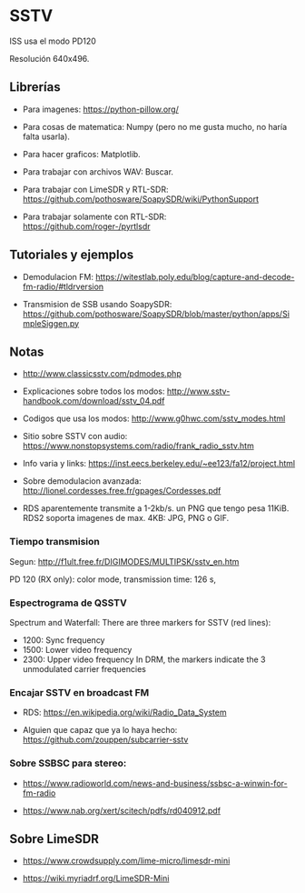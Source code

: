 # SSTV

ISS usa el modo PD120

Resolución 640x496.

## Librerías

- Para imagenes: https://python-pillow.org/

- Para cosas de matematica: Numpy (pero no me gusta mucho, no haría falta
  usarla).

- Para hacer graficos: Matplotlib.

- Para trabajar con archivos WAV: Buscar.

- Para trabajar con LimeSDR y RTL-SDR: https://github.com/pothosware/SoapySDR/wiki/PythonSupport

- Para trabajar solamente con RTL-SDR: https://github.com/roger-/pyrtlsdr


## Tutoriales y ejemplos

- Demodulacion FM: https://witestlab.poly.edu/blog/capture-and-decode-fm-radio/#tldrversion

- Transmision de SSB usando SoapySDR: https://github.com/pothosware/SoapySDR/blob/master/python/apps/SimpleSiggen.py

## Notas

- http://www.classicsstv.com/pdmodes.php

- Explicaciones sobre todos los modos: http://www.sstv-handbook.com/download/sstv_04.pdf

- Codigos que usa los modos: http://www.g0hwc.com/sstv_modes.html

- Sitio sobre SSTV con audio: https://www.nonstopsystems.com/radio/frank_radio_sstv.htm

- Info varia y links: https://inst.eecs.berkeley.edu/~ee123/fa12/project.html

- Sobre demodulacion avanzada: http://lionel.cordesses.free.fr/gpages/Cordesses.pdf

- RDS aparentemente transmite a 1-2kb/s. un PNG que tengo pesa 11KiB. RDS2 soporta
  imagenes de max. 4KB: JPG, PNG o GIF.

### Tiempo transmision

Segun: http://f1ult.free.fr/DIGIMODES/MULTIPSK/sstv_en.htm

PD 120 (RX only): color mode, transmission time: 126 s,

### Espectrograma de QSSTV

Spectrum and Waterfall:
There are three markers for SSTV (red lines):

- 1200: Sync frequency
- 1500: Lower video frequency
- 2300: Upper video frequency In DRM, the markers indicate the 3 unmodulated carrier frequencies

### Encajar SSTV en broadcast FM

- RDS: https://en.wikipedia.org/wiki/Radio_Data_System

- Alguien que capaz que ya lo haya hecho: https://github.com/zouppen/subcarrier-sstv

### Sobre SSBSC para stereo:

- https://www.radioworld.com/news-and-business/ssbsc-a-winwin-for-fm-radio

- https://www.nab.org/xert/scitech/pdfs/rd040912.pdf

## Sobre LimeSDR

- https://www.crowdsupply.com/lime-micro/limesdr-mini

- https://wiki.myriadrf.org/LimeSDR-Mini



